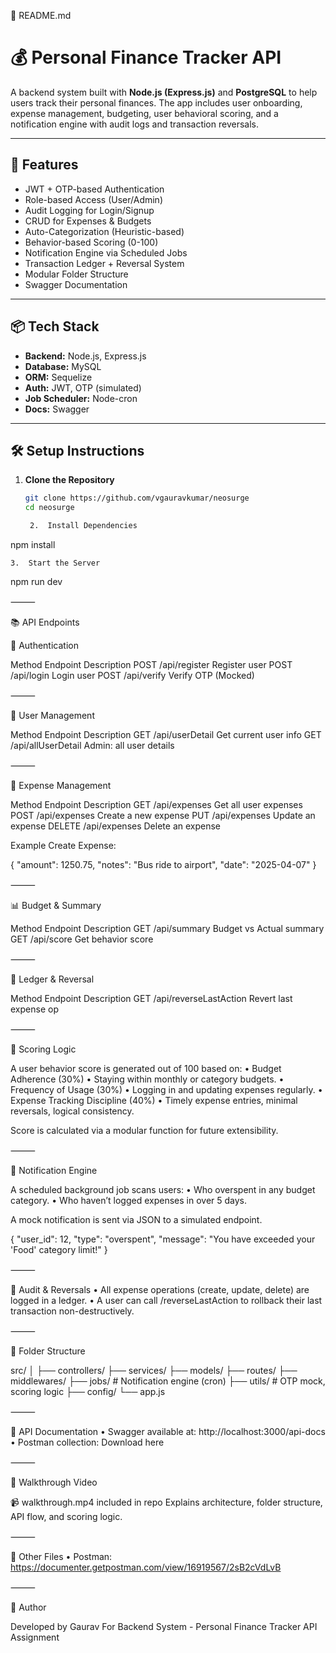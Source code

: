 📁 README.md

# 💰 Personal Finance Tracker API

A backend system built with **Node.js (Express.js)** and **PostgreSQL** to help users track their personal finances. The app includes user onboarding, expense management, budgeting, user behavioral scoring, and a notification engine with audit logs and transaction reversals.

---

## 🚀 Features

- JWT + OTP-based Authentication
- Role-based Access (User/Admin)
- Audit Logging for Login/Signup
- CRUD for Expenses & Budgets
- Auto-Categorization (Heuristic-based)
- Behavior-based Scoring (0-100)
- Notification Engine via Scheduled Jobs
- Transaction Ledger + Reversal System
- Modular Folder Structure
- Swagger Documentation

---

## 📦 Tech Stack

- **Backend:** Node.js, Express.js
- **Database:** MySQL
- **ORM:** Sequelize
- **Auth:** JWT, OTP (simulated)
- **Job Scheduler:** Node-cron
- **Docs:** Swagger

---

## 🛠️ Setup Instructions

1. **Clone the Repository**
   ```bash
   git clone https://github.com/vgauravkumar/neosurge
   cd neosurge

	2.	Install Dependencies

npm install

	3.	Start the Server

npm run dev



⸻

📚 API Endpoints

🔐 Authentication

Method	Endpoint	Description
POST	/api/register	Register user
POST	/api/login	Login user
POST	/api/verify	Verify OTP (Mocked)



⸻

👤 User Management

Method	Endpoint	Description
GET	/api/userDetail	Get current user info
GET	/api/allUserDetail	Admin: all user details



⸻

💸 Expense Management

Method	Endpoint	Description
GET	/api/expenses	Get all user expenses
POST	/api/expenses	Create a new expense
PUT	/api/expenses	Update an expense
DELETE	/api/expenses	Delete an expense

Example Create Expense:

{
  "amount": 1250.75,
  "notes": "Bus ride to airport",
  "date": "2025-04-07"
}



⸻

📊 Budget & Summary

Method	Endpoint	Description
GET	/api/summary	Budget vs Actual summary
GET	/api/score	Get behavior score



⸻

🔁 Ledger & Reversal

Method	Endpoint	Description
GET	/api/reverseLastAction	Revert last expense op



⸻

🧠 Scoring Logic

A user behavior score is generated out of 100 based on:
	•	Budget Adherence (30%)
	•	Staying within monthly or category budgets.
	•	Frequency of Usage (30%)
	•	Logging in and updating expenses regularly.
	•	Expense Tracking Discipline (40%)
	•	Timely expense entries, minimal reversals, logical consistency.

Score is calculated via a modular function for future extensibility.

⸻

🔔 Notification Engine

A scheduled background job scans users:
	•	Who overspent in any budget category.
	•	Who haven’t logged expenses in over 5 days.

A mock notification is sent via JSON to a simulated endpoint.

{
  "user_id": 12,
  "type": "overspent",
  "message": "You have exceeded your 'Food' category limit!"
}



⸻

🧾 Audit & Reversals
	•	All expense operations (create, update, delete) are logged in a ledger.
	•	A user can call /reverseLastAction to rollback their last transaction non-destructively.

⸻

📂 Folder Structure

src/
│
├── controllers/
├── services/
├── models/
├── routes/
├── middlewares/
├── jobs/               # Notification engine (cron)
├── utils/              # OTP mock, scoring logic
├── config/
└── app.js



⸻

🧪 API Documentation
	•	Swagger available at: http://localhost:3000/api-docs
	•	Postman collection: Download here

⸻

🎥 Walkthrough Video

📹 walkthrough.mp4 included in repo
Explains architecture, folder structure, API flow, and scoring logic.

⸻

📘 Other Files
	•	Postman: https://documenter.getpostman.com/view/16919567/2sB2cVdLvB

⸻

🏁 Author

Developed by Gaurav
For Backend System - Personal Finance Tracker API Assignment
